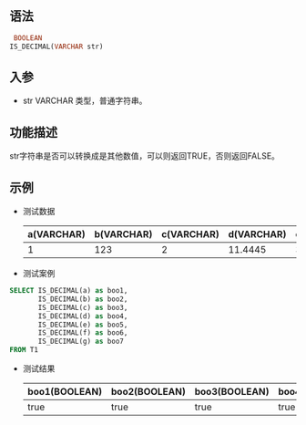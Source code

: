 ## 语法

```sql
 BOOLEAN
IS_DECIMAL(VARCHAR str)
```

## 入参

- str VARCHAR 类型，普通字符串。

## 功能描述

str字符串是否可以转换成是其他数值，可以则返回TRUE，否则返回FALSE。

## 示例

- 测试数据

  | a(VARCHAR) | b(VARCHAR) | c(VARCHAR) | d(VARCHAR) | e(VARCHAR) | f(VARCHAR) | g(VARCHAR) |
    | --- | --- | --- | --- | --- | --- | --- |
  | 1 | 123 | 2 | 11.4445 | 3 | asd | null |

- 测试案例

```sql
SELECT IS_DECIMAL(a) as boo1,
       IS_DECIMAL(b) as boo2,
       IS_DECIMAL(c) as boo3,
       IS_DECIMAL(d) as boo4,
       IS_DECIMAL(e) as boo5,
       IS_DECIMAL(f) as boo6,
       IS_DECIMAL(g) as boo7
FROM T1
```

- 测试结果

  | boo1(BOOLEAN) | boo2(BOOLEAN) | boo3(BOOLEAN) | boo4(BOOLEAN) | boo5(BOOLEAN) | boo6(BOOLEAN) | boo7(BOOLEAN) |
    | --- | --- | --- | --- | --- | --- | --- |
  | true | true | true | true | true | false | false |

